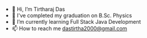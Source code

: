 - 👋 Hi, I’m Tirtharaj Das
- 👀 I've completed my graduation on B.Sc. Physics
- 🌱 I’m currently learning Full Stack Java Development 
- 📫 How to reach me dastirtha2000@gmail.com

<!---
tirtharaj8967/tirtharaj8967 is a ✨ special ✨ repository because its `README.md` (this file) appears on your GitHub profile.
You can click the Preview link to take a look at your changes.
--->
